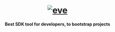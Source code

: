 <h1 align="center">
  <a href="https://eve.cv">
    <img src="https://svgshare.com/i/9Tg.svg" alt="eve" />
  </a>
</h1>

<h4 align="center">Best SDK tool for developers, to bootstrap projects</h4>

<br>